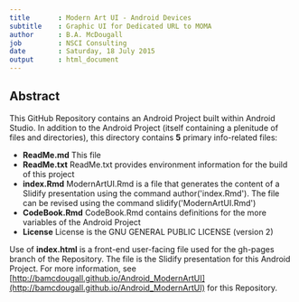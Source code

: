 ```yaml
---
title       : Modern Art UI - Android Devices
subtitle    : Graphic UI for Dedicated URL to MOMA
author      : B.A. McDougall
job         : NSCI Consulting
date        : Saturday, 18 July 2015
output      : html_document
---
```


## Abstract

This GitHub Repository contains an Android Project built within Android Studio.  In addition to the Android Project (itself containing a plenitude of files and directories), this directory contains **5** primary info-related files:

- **ReadMe.md** This file
- **ReadMe.txt** ReadMe.txt provides environment information for the build of this project
- **index.Rmd** ModernArtUI.Rmd is a file that generates the content of a Slidify presentation using the command author('index.Rmd').  The file can be revised using the command slidify('ModernArtUI.Rmd')
- **CodeBook.Rmd** CodeBook.Rmd contains definitions for the more variables of the Android Project
- **License** License is the GNU GENERAL PUBLIC LICENSE (version 2) 

Use of **index.html** is a front-end user-facing file used for the gh-pages branch of the Repository.  The file is the Slidify presentation for this Android Project.  For more information, see [http://bamcdougall.github.io/Android_ModernArtUI](http://bamcdougall.github.io/Android_ModernArtUI) for this Repository.
